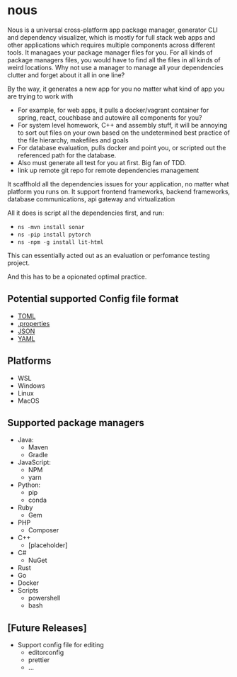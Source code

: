 # nous

Nous is a universal cross-platform app package manager, generator CLI and dependency visualizer, which is mostly for full stack web apps and other applications which requires multiple components across different tools.
It managaes your package manager files for you. For all kinds of package managers files,
you would have to find all the files in all kinds of weird locations. Why not use a manager
to manage all your dependencies clutter and forget about it all in one line?

By the way, it generates a new app for you no matter what kind of app you are trying to work with

- For example, for web apps, it pulls a docker/vagrant container for spring, react, couchbase and autowire all components for you?
- For system level homework, C++ and assembly stuff, it will be annoying to sort out files on your own based on the undetermined best practice of the file hierarchy, makefiles and goals
- For database evaluation, pulls docker and point you, or scripted out the referenced path for the database.
- Also must generate all test for you at first. Big fan of TDD.
- link up remote git repo for remote dependencies management

It scaffhold all the dependencies issues for your application, no matter what platform you runs on.
It support frontend frameworks, backend frameworks, database communications, api gateway and virtualization

All it does is script all the dependencies first, and run:

- `ns -mvn install sonar`
- `ns -pip install pytorch`
- `ns -npm -g install lit-html`

This can essentially acted out as an evaluation or perfomance testing project.

And this has to be a opionated optimal practice.

## Potential supported Config file format

- [TOML](https://en.wikipedia.org/wiki/TOML)
- [.properties](https://en.wikipedia.org/wiki/.properties)
- [JSON](https://en.wikipedia.org/wiki/JSON)
- [YAML](https://en.wikipedia.org/wiki/YAML)

## Platforms

- WSL
- Windows
- Linux
- MacOS

## Supported package managers

- Java:
  - Maven
  - Gradle
- JavaScript:
  - NPM
  - yarn
- Python:
  - pip
  - conda
- Ruby
  - Gem
- PHP
  - Composer
- C++
  - [placeholder]
- C#
  - NuGet
- Rust
- Go
- Docker
- Scripts
  - powershell
  - bash

## [Future Releases]

- Support config file for editing
  - editorconfig
  - prettier
  - ...
